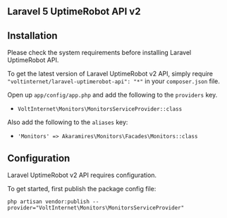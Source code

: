 ## Laravel 5 UptimeRobot API v2

## Installation

Please check the system requirements before installing Laravel UptimeRobot API.

To get the latest version of Laravel UptimeRobot v2 API, simply require `"voltinternet/laravel-uptimerobot-api": "*"` in your `composer.json` file.

Open up `app/config/app.php` and add the following to the `providers` key.

* `VoltInternet\Monitors\MonitorsServiceProvider::class`

Also add the following to the `aliases` key:

* `'Monitors' => Akaramires\Monitors\Facades\Monitors::class`

## Configuration

Laravel UptimeRobot v2 API requires configuration.

To get started, first publish the package config file:

    php artisan vendor:publish --provider="VoltInternet\Monitors\MonitorsServiceProvider"